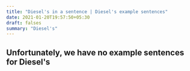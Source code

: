 ```yaml
---
title: "Diesel's in a sentence | Diesel's example sentences"
date: 2021-01-20T19:57:50+05:30
draft: falses
summary: "Diesel's"
---
```

## Unfortunately, we have no example sentences for Diesel's                 
